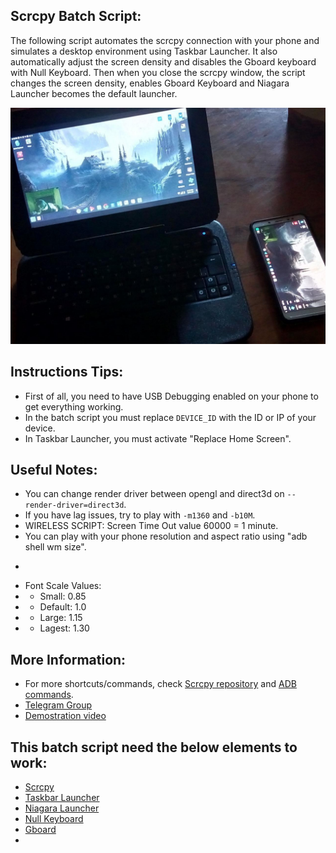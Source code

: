 ## Scrcpy Batch Script:
The following script automates the scrcpy connection with your phone and simulates a desktop environment using Taskbar Launcher. It also automatically adjust the screen density and disables the Gboard keyboard with Null Keyboard. Then when you close the scrcpy window, the script changes the screen density, enables Gboard Keyboard and Niagara Launcher becomes the default launcher.

![screenshot](Screenshots/0.jpg)
## Instructions Tips:
* First of all, you need to have USB Debugging enabled on your phone to get everything working.
* In the batch script you must replace `DEVICE_ID` with the ID or IP of your device.
* In Taskbar Launcher, you must activate "Replace Home Screen".


## Useful Notes: 
* You can change render driver between opengl and direct3d on `--render-driver=direct3d`.
* If you have lag issues, try to play with `-m1360` and `-b10M`.
* WIRELESS SCRIPT: Screen Time Out value 60000 = 1 minute.
* You can play with your phone resolution and aspect ratio using "adb shell wm size".

-
* Font Scale Values:
* * Small: 0.85
* * Default: 1.0
* * Large: 1.15
* * Lagest: 1.30
## More Information: 
* For more shortcuts/commands, check [Scrcpy repository](https://github.com/Genymobile/scrcpy) and [ADB commands](https://gist.github.com/Pulimet/5013acf2cd5b28e55036c82c91bd56d8).
* [Telegram Group](https://t.me/joinchat/SLlAIfdCFxLeexVB)
* [Demostration video](https://youtu.be/n6CgGz_69eI)
## This batch script need the below elements to work:
* [Scrcpy](https://github.com/Genymobile/scrcpy)
* [Taskbar Launcher](https://github.com/farmerbb/Taskbar)
* [Niagara Launcher](https://github.com/8bitPit/Niagara-Issues)
* [Null Keyboard](https://play.google.com/store/apps/details?id=com.wparam.nullkeyboard&hl=en)
* [Gboard](https://play.google.com/store/apps/details?id=com.google.android.inputmethod.latin&hl=en)
* 
